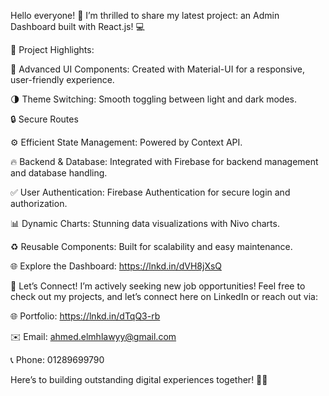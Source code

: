 Hello everyone! 👋 I’m thrilled to share my latest project: an Admin Dashboard built with React.js! 💻

🌟 Project Highlights:

💼 Advanced UI Components: Created with Material-UI for a responsive, user-friendly experience.

🌗 Theme Switching: Smooth toggling between light and dark modes.

🔒 Secure Routes

⚙️ Efficient State Management: Powered by Context API.

🔥 Backend & Database: Integrated with Firebase for backend management and database handling.

✅ User Authentication: Firebase Authentication for secure login and authorization.

📊 Dynamic Charts: Stunning data visualizations with Nivo charts.

♻️ Reusable Components: Built for scalability and easy maintenance.

🌐 Explore the Dashboard: https://lnkd.in/dVH8jXsQ

💼 Let’s Connect! I’m actively seeking new job opportunities! Feel free to check out my projects, and let’s connect here on LinkedIn or reach out via:

🌐 Portfolio: https://lnkd.in/dTqQ3-rb

✉️ Email: ahmed.elmhlawyy@gmail.com

📞 Phone: 01289699790

Here’s to building outstanding digital experiences together! 🚀✨
